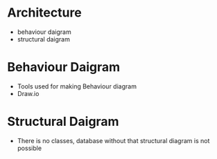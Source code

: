 # Architecture

* behaviour daigram
* structural daigram

# Behaviour Daigram
* Tools used for making Behaviour diagram
* Draw.io
 
# Structural Daigram
* There is no classes, database without that structural diagram is not possible
